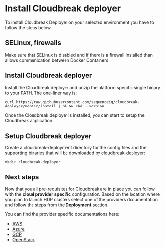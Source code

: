 # Install Cloudbreak deployer

To install Cloudbreak Deployer on your selected environment you have to follow the steps below.

## SELinux, firewalls

Make sure that SELinux is disabled and if there is a firewall installed than allows communication between Docker Containers

## Install Cloudbreak deployer

Install the Cloudbreak deployer and unzip the platform specific single binary to your PATH. The one-liner way is:

```
curl https://raw.githubusercontent.com/sequenceiq/cloudbreak-deployer/master/install | sh && cbd --version
```

Once the Cloudbreak deployer is installed, you can start to setup the Cloudbreak application.

## Setup Cloudbreak deployer

Create a cloudbreak-deployment directory for the config files and the supporting binaries that will be downloaded by cloudbreak-deployer:

```
mkdir cloudbreak-deployer
```

## Next steps

Now that you all pre-requisites for Cloudbreak are in place you can follow with the **cloud provider specific** configuration. Based on the location where you plan to launch HDP clusters select one of the providers documentation and follow the steps from the **Deployment** section.

You can find the provider specific documentations here:

* [AWS](aws.md)
* [Azure](azure.md)
* [GCP](gcp.md)
* [OpenStack](openstack.md)